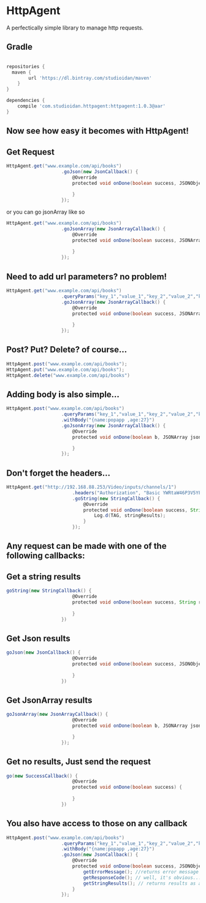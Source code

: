 # HttpAgent
A perfectically simple library to manage http requests.

Gradle
------
```groovy

repositories {
  maven {
        url 'https://dl.bintray.com/studioidan/maven'
    }
}

dependencies {
    compile 'com.studioidan.httpagent:httpagent:1.0.3@aar'
}

```


Now see how easy it becomes with HttpAgent!
-------------------------------------------

Get Request
------
```groovy
HttpAgent.get("www.example.com/api/books")
                    .goJson(new JsonCallback() {
                        @Override
                        protected void onDone(boolean success, JSONObject jsonObject) {
                            
                        }
                    });
```

or you can go jsonArray like so
```groovy
HttpAgent.get("www.example.com/api/books")
                    .goJsonArray(new JsonArrayCallback() {
                        @Override
                        protected void onDone(boolean success, JSONArray jsonArray) {
                            
                        }
                    });
```
Need to add url parameters? no problem!
------
```groovy
HttpAgent.get("www.example.com/api/books")
                    .queryParams("key_1","value_1","key_2","value_2","key_N","value_N")
                    .goJsonArray(new JsonArrayCallback() {
                        @Override
                        protected void onDone(boolean success, JSONArray jsonArray) {
                            
                        }
                    });
```
Post? Put? Delete? of course...
------
```groovy
HttpAgent.post("www.example.com/api/books");
HttpAgent.put("www.example.com/api/books");
HttpAgent.delete("www.example.com/api/books")
```

Adding body is also simple...
------
```groovy
HttpAgent.post("www.example.com/api/books")
                    .queryParams("key_1","value_1","key_2","value_2","key_N","value_N")
                    .withBody("{name:popapp ,age:27}")
                    .goJsonArray(new JsonArrayCallback() {
                        @Override
                        protected void onDone(boolean b, JSONArray jsonArray) {

                        }
                    });
```

Don't forget the headers...
------
```groovy
HttpAgent.get("http://192.168.88.253/Video/inputs/channels/1")
                        .headers("Authorization", "Basic YWRtaW46P3V5YFZhNzAw", "Content-Type", "application/json")
                        .goString(new StringCallback() {
                            @Override
                            protected void onDone(boolean success, String stringResults) {
                                Log.d(TAG, stringResults);
                            }
                        });
```
Any request can be made with one of the following callbacks:
------

Get a string results
------
```groovy
goString(new StringCallback() {
                        @Override
                        protected void onDone(boolean success, String results) {
                            
                        }
                    })
```

Get Json results
------
```groovy
goJson(new JsonCallback() {
                        @Override
                        protected void onDone(boolean success, JSONObject jsonObject) {
                            
                        }
                    })
```

Get JsonArray results
------
```groovy
goJsonArray(new JsonArrayCallback() {
                        @Override
                        protected void onDone(boolean b, JSONArray jsonArray) {

                        }
                    });
```

Get no results, Just send the request
------
```groovy
go(new SuccessCallback() {
                        @Override
                        protected void onDone(boolean success) {
                            
                        }
                    })
```

You also have access to those on any callback
------
```groovy
HttpAgent.post("www.example.com/api/books")
                    .queryParams("key_1","value_1","key_2","value_2","key_N","value_N")
                    .withBody("{name:popapp ,age:27}")
                    .goJson(new JsonCallback() {
                        @Override
                        protected void onDone(boolean success, JSONObject jsonObject) {
                            getErrorMessage(); //returns error message if exists.
                            getResponseCode(); // well, it's obvious...
                            getStringResults(); // returns results as as string.
                        }
                    });
```

                    
  

